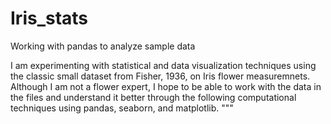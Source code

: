 # Iris_stats
Working with pandas to analyze sample data

I am experimenting with statistical and data visualization techniques using the classic small dataset from Fisher, 1936, 
on Iris flower measuremnets. Although I am not a flower expert, I hope to be able to work with the data in the files and 
understand it better through the following computational techniques using pandas, seaborn, and matplotlib.
"""
